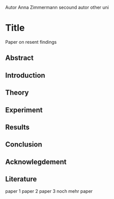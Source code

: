 Autor Anna Zimmermann
secound autor other uni

# Title
Paper on resent findings
## Abstract

## Introduction

## Theory

## Experiment

## Results

## Conclusion

## Acknowlegdement

## Literature
paper 1 paper 2 paper 3
noch mehr paper
